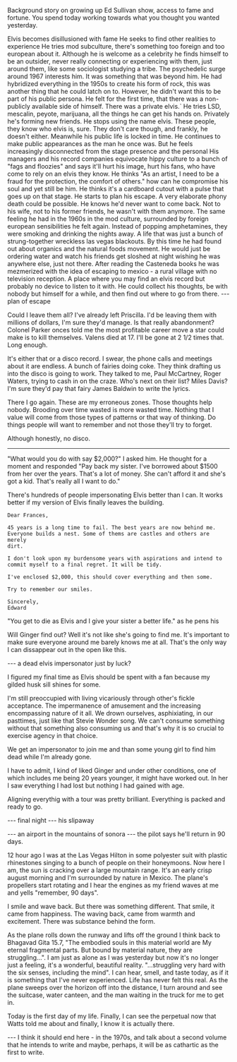 
Background story on growing up
Ed Sullivan show, access to fame and fortune.
You spend today working towards what you thought you wanted yesterday.

Elvis becomes disillusioned with fame
He seeks to find other realities to experience
He tries mod subculture, there's something too foreign and too european about it. Although he is welcome as a celebrity he finds himself to be an outsider, never really connecting or experiencing with them, just around them, like some sociologist studying a tribe.
The psychedelic surge around 1967 interests him. It was something that was beyond him. He had hybridized everything in the 1950s to create his form of rock, this was another thing that he could latch on to.
However, he didn't want this to be part of his public persona. He felt for the first time, that there was a non-publicly available side of himself. There was a private elvis.`
He tries LSD, mescalin, peyote, marijuana, all the things he can get his hands on. Privately he's forming new friends. He stops using the name elvis. These people, they know who elvis is, sure. They don't care though, and frankly, he doesn't either.
Meanwhile his public life is locked in time. He continues to make public appearances as the man he once was. But he feels increasingly disconnected from the stage presence and the personal 
His managers and his record companies equivocate hippy culture to a bunch of "fags and floozies" and says it'll hurt his image, hurt his fans, who have come to rely on an elvis they know.
He thinks "As an artist, I need to be a fraud for the protection, the comfort of others." how can he compromise his soul and yet still be him. He thinks it's a cardboard cutout with a pulse that goes up on that stage.
He starts to plan his escape. A very elaborate phony death could be possible. He knows he'd never want to come back. Not to his wife, not to his former friends, he wasn't with them anymore.  The same feeling he had in the 1960s in the mod culture, surrounded by foreign european sensibilities he felt again.
Instead of popping amphetamines, they were smoking and drinking the nights away. A life that was just a bunch of strung-together wreckless las vegas blackouts. 
By this time he had found out about organics and the natural foods movement. He would just be ordering water and watch his friends get sloshed at night wishing he was anywhere else, just not there.
After reading the Casteneda books he was mezmerized with the idea of escaping to mexico - a rural village with no television reception. A place where you may find an elvis record but probably no device to listen to it with.
He could collect his thoughts, be with nobody but himself for a while, and then find out where to go from there.
--- plan of escape

Could I leave them all? I've already left Priscilla. I'd be leaving them with millions of dollars, I'm sure they'd manage. Is that really abandonment? Colonel Parker onces told me the most profitable career move a star could make is to kill themselves. Valens died at 17. I'll be gone at 2 1/2 times that. Long enough. 

It's either that or a disco record. I swear, the phone calls and meetings about it are endless. A bunch of fairies doing coke. They think drafting us into the disco is going to work. They talked to me, Paul McCartney, Roger Waters, trying to cash in on the craze. Who's next on their list? Miles Davis? I'm sure they'd pay that fairy James Baldwin to write the lyrics.

There I go again. These are my erroneous zones. Those thoughts help nobody. Brooding over time wasted is more wasted time. Nothing that I value will come from those types of patterns or that way of thinking. Do things people will want to remember and not those they'll try to forget.

Although honestly, no disco.


---

"What would you do with say $2,000?" I asked him. He thought for a moment and responded "Pay back my sister. I've borrowed about
$1500 from her over the years. That's a lot of money. She can't afford it and she's got a kid. That's really all I want to do."

There's hundreds of people impersonating Elvis better than I can. It works better if my version of Elvis finally leaves the building.

    Dear Frances, 

    45 years is a long time to fail. The best years are now behind me.
    Everyone builds a nest. Some of thems are castles and others are merely 
    dirt. 

    I don't look upon my burdensome years with aspirations and intend to 
    commit myself to a final regret. It will be tidy.

    I've enclosed $2,000, this should cover everything and then some. 

    Try to remember our smiles.

    Sincerely,
    Edward


"You get to die as Elvis and I give your sister a better life." as he pens his 

Will Ginger find out? Well it's not like she's going to find me. It's important to make sure everyone around me
barely knows me at all. That's the only way I can dissappear out in the open like this.

--- a dead elvis impersonator just by luck?

I figured my final time as Elvis should be spent with a fan because my gilded husk sill shines for some. 

I'm still preoccupied with living vicariously through other's fickle acceptance. The impermanence of amusement and the increasing encompassing nature of it all. We drown ourselves, asphixiating, in our pasttimes, just like that Stevie Wonder song. We can't consume something without that something also consuming us and that's why it is so crucial to exercise agency in that choice.

We get an impersonator to join me and than some young girl to find him dead while I'm already gone.

I have to admit, I kind of liked Ginger and under other conditions, one of which includes me being 20 years younger, it might have worked out.
In her I saw everything I had lost but nothing I had gained with age.

Aligning everythig with a tour was pretty brilliant. Everything is packed and ready to go. 

--- final night
--- his slipaway

--- an airport in the mountains of sonora
--- the pilot says he'll return in 90 days.

12 hour ago I was at the Las Vegas Hilton in some polyester suit with plastic rhinestones singing to a bunch of people on their honeymoons. Now here I am, the sun is cracking over a large mountain range. It's an early crisp august morning and I'm surrounded by nature in Mexico. The plane's propellers start rotating and I hear the engines as my friend waves at me and yells "remember, 90 days".

I smile and wave back. But there was something different. That smile, it came from happiness. The waving back, came from warmth and excitement. There was substance behind the form.

As the plane rolls down the runway and lifts off the ground I think back to Bhagavad Gita 15.7, "The embodied souls in this material world are My eternal fragmental parts. But bound by material nature, they are struggling...". I am just as alone as I was yesterday but now it's no longer just a feeling, it's a wonderful, beautiful reality.  "...struggling very hard with the six senses, including the mind". I can hear, smell, and taste today, as if it is something that I've never experienced. Life has never felt this real. As the plane sweeps over the horizon off into the distance, I turn around and see the suitcase, water canteen, and the man waiting in the truck for me to get in. 

Today is the first day of my life. Finally, I can see the perpetual now that Watts told me about and finally, I know it is actually there.


--- I think it should end here - in the 1970s, and talk about a second volume that he intends to write and maybe, perhaps, it will be as cathartic as the first to write.
